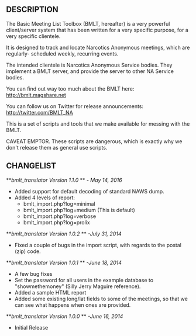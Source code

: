 DESCRIPTION
-----------

The Basic Meeting List Toolbox (BMLT, hereafter) is a very powerful client/server system
that has been written for a very specific purpose, for a very specific clientele.

It is designed to track and locate Narcotics Anonymous meetings, which are regularly-
scheduled weekly, recurring events.

The intended clientele is Narcotics Anonymous Service bodies. They implement a BMLT
server, and provide the server to other NA Service bodies.

You can find out way too much about the BMLT here: http://bmlt.magshare.net

You can follow us on Twitter for release announcements: http://twitter.com/BMLT_NA

This is a set of scripts and tools that we make available for messing with the BMLT.

CAVEAT EMPTOR. These scripts are dangerous, which is exactly why we don't release them
as general use scripts.

CHANGELIST
----------

***bmlt_translator Version 1.1.0* ** *- May 14, 2016*

- Added support for default decoding of standard NAWS dump.
- Added 4 levels of report:
    - bmlt_import.php?log=minimal
    - bmlt_import.php?log=medium (This is default)
    - bmlt_import.php?log=verbose
    - bmlt_import.php?log=prolix

***bmlt_translator Version 1.0.2* ** *-July 31, 2014*

- Fixed a couple of bugs in the import script, with regards to the postal (zip) code.
    
***bmlt_translator Version 1.0.1* ** *-June 18, 2014*

- A few bug fixes
- Set the password for all users in the example database to "showmethemoney" (Silly Jerry Maguire reference).
- Added a sample HTML report
- Added some existing long/lat fields to some of the meetings, so that we can see what happens when ones are provided.

***bmlt_translator Version 1.0.0* ** *-June 16, 2014*

- Initial Release
